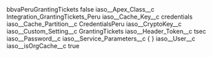 <?xml version="1.0" encoding="UTF-8"?>
<CustomMetadata xmlns="http://soap.sforce.com/2006/04/metadata" xmlns:xsi="http://www.w3.org/2001/XMLSchema-instance" xmlns:xsd="http://www.w3.org/2001/XMLSchema">
    <label>bbvaPeruGrantingTickets</label>
    <protected>false</protected>
    <values>
        <field>iaso__Apex_Class__c</field>
        <value xsi:type="xsd:string">Integration_GrantingTickets_Peru</value>
    </values>
    <values>
        <field>iaso__Cache_Key__c</field>
        <value xsi:type="xsd:string">credentials</value>
    </values>
    <values>
        <field>iaso__Cache_Partition__c</field>
        <value xsi:type="xsd:string">CredentialsPeru</value>
    </values>
    <values>
        <field>iaso__CryptoKey__c</field>
        <value xsi:nil="true"/>
    </values>
    <values>
        <field>iaso__Custom_Setting__c</field>
        <value xsi:type="xsd:string">GrantingTickets</value>
    </values>
    <values>
        <field>iaso__Header_Token__c</field>
        <value xsi:type="xsd:string">tsec</value>
    </values>
    <values>
        <field>iaso__Password__c</field>
        <value xsi:nil="true"/>
    </values>
    <values>
        <field>iaso__Service_Parameters__c</field>
        <value xsi:type="xsd:string">{
}</value>
    </values>
    <values>
        <field>iaso__User__c</field>
        <value xsi:nil="true"/>
    </values>
    <values>
        <field>iaso__isOrgCache__c</field>
        <value xsi:type="xsd:boolean">true</value>
    </values>
</CustomMetadata>
